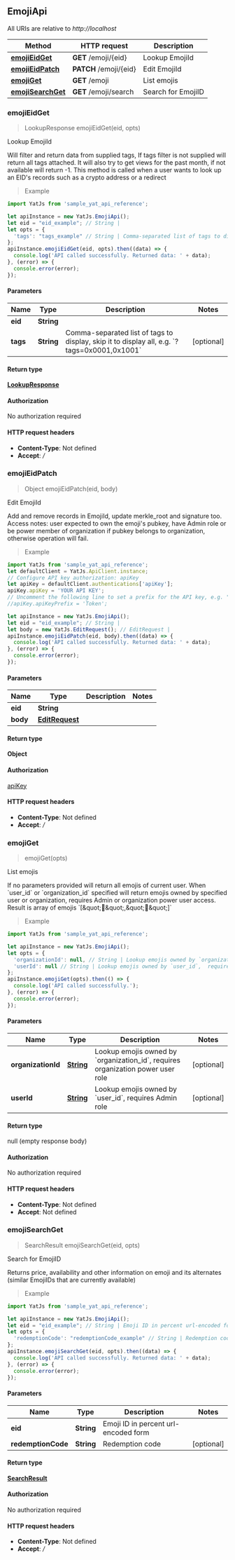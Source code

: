 ## EmojiApi

All URIs are relative to *http://localhost*

Method | HTTP request | Description
------------- | ------------- | -------------
[**emojiEidGet**](EmojiApi.md#emojiEidGet) | **GET** /emoji/{eid} |  Lookup EmojiId
[**emojiEidPatch**](EmojiApi.md#emojiEidPatch) | **PATCH** /emoji/{eid} |  Edit EmojiId
[**emojiGet**](EmojiApi.md#emojiGet) | **GET** /emoji |  List emojis
[**emojiSearchGet**](EmojiApi.md#emojiSearchGet) | **GET** /emoji/search |  Search for EmojiID



### emojiEidGet

> LookupResponse emojiEidGet(eid, opts)

 Lookup EmojiId

Will filter and return data from supplied tags, If tags filter is not supplied will return all tags attached. It will also try to get views for the past month, if not available will return -1. This method is called when a user wants to look up an EID&#39;s records such as a crypto address or a redirect

> Example

```javascript
import YatJs from 'sample_yat_api_reference';

let apiInstance = new YatJs.EmojiApi();
let eid = "eid_example"; // String | 
let opts = {
  'tags': "tags_example" // String | Comma-separated list of tags to display, skip it to display all, e.g. `?tags=0x0001,0x1001`
};
apiInstance.emojiEidGet(eid, opts).then((data) => {
  console.log('API called successfully. Returned data: ' + data);
}, (error) => {
  console.error(error);
});

```

#### Parameters


Name | Type | Description  | Notes
------------- | ------------- | ------------- | -------------
 **eid** | **String**|  | 
 **tags** | **String**| Comma-separated list of tags to display, skip it to display all, e.g. &#x60;?tags&#x3D;0x0001,0x1001&#x60; | [optional] 

#### Return type

[**LookupResponse**](LookupResponse.md)

#### Authorization

No authorization required

#### HTTP request headers

- **Content-Type**: Not defined
- **Accept**: */*


### emojiEidPatch

> Object emojiEidPatch(eid, body)

 Edit EmojiId

Add and remove records in EmojiId, update merkle_root and signature too. Access notes: user expected to own the emoji&#39;s pubkey, have Admin role or be power member of organization if pubkey belongs to organization, otherwise operation will fail.

> Example

```javascript
import YatJs from 'sample_yat_api_reference';
let defaultClient = YatJs.ApiClient.instance;
// Configure API key authorization: apiKey
let apiKey = defaultClient.authentications['apiKey'];
apiKey.apiKey = 'YOUR API KEY';
// Uncomment the following line to set a prefix for the API key, e.g. "Token" (defaults to null)
//apiKey.apiKeyPrefix = 'Token';

let apiInstance = new YatJs.EmojiApi();
let eid = "eid_example"; // String | 
let body = new YatJs.EditRequest(); // EditRequest | 
apiInstance.emojiEidPatch(eid, body).then((data) => {
  console.log('API called successfully. Returned data: ' + data);
}, (error) => {
  console.error(error);
});

```

#### Parameters


Name | Type | Description  | Notes
------------- | ------------- | ------------- | -------------
 **eid** | **String**|  | 
 **body** | [**EditRequest**](EditRequest.md)|  | 

#### Return type

**Object**

#### Authorization

[apiKey](../README.md#apiKey)

#### HTTP request headers

- **Content-Type**: Not defined
- **Accept**: */*


### emojiGet

> emojiGet(opts)

 List emojis

If no parameters provided will return all emojis of current user. When &#x60;user_id&#x60; or &#x60;organization_id&#x60; specified will return emojis owned by specified user or organization, requires Admin or organization power user access. Result is array of emojis &#x60;[\&quot;🍗\&quot;,\&quot;🌈\&quot;]&#x60;

> Example

```javascript
import YatJs from 'sample_yat_api_reference';

let apiInstance = new YatJs.EmojiApi();
let opts = {
  'organizationId': null, // String | Lookup emojis owned by `organization_id`,  requires organization power user role
  'userId': null // String | Lookup emojis owned by `user_id`,  requires Admin role
};
apiInstance.emojiGet(opts).then(() => {
  console.log('API called successfully.');
}, (error) => {
  console.error(error);
});

```

#### Parameters


Name | Type | Description  | Notes
------------- | ------------- | ------------- | -------------
 **organizationId** | [**String**](.md)| Lookup emojis owned by &#x60;organization_id&#x60;,  requires organization power user role | [optional] 
 **userId** | [**String**](.md)| Lookup emojis owned by &#x60;user_id&#x60;,  requires Admin role | [optional] 

#### Return type

null (empty response body)

#### Authorization

No authorization required

#### HTTP request headers

- **Content-Type**: Not defined
- **Accept**: Not defined


### emojiSearchGet

> SearchResult emojiSearchGet(eid, opts)

 Search for EmojiID

Returns price, availability and other information on emoji and its alternates (similar EmojiIDs that are currently available)

> Example

```javascript
import YatJs from 'sample_yat_api_reference';

let apiInstance = new YatJs.EmojiApi();
let eid = "eid_example"; // String | Emoji ID in percent url-encoded form
let opts = {
  'redemptionCode': "redemptionCode_example" // String | Redemption code
};
apiInstance.emojiSearchGet(eid, opts).then((data) => {
  console.log('API called successfully. Returned data: ' + data);
}, (error) => {
  console.error(error);
});

```

#### Parameters


Name | Type | Description  | Notes
------------- | ------------- | ------------- | -------------
 **eid** | **String**| Emoji ID in percent url-encoded form | 
 **redemptionCode** | **String**| Redemption code | [optional] 

#### Return type

[**SearchResult**](SearchResult.md)

#### Authorization

No authorization required

#### HTTP request headers

- **Content-Type**: Not defined
- **Accept**: */*

